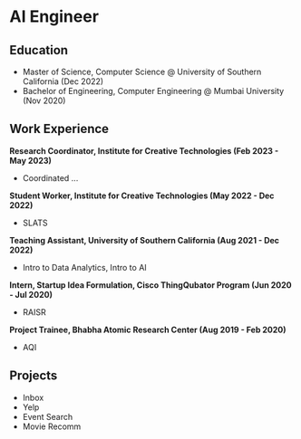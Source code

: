 # AI Engineer

## Education
- Master of Science, Computer Science @ University of Southern California (Dec 2022)
- Bachelor of Engineering, Computer Engineering @ Mumbai University (Nov 2020)

## Work Experience
**Research Coordinator, Institute for Creative Technologies (Feb 2023 - May 2023)**
  - Coordinated ...

**Student Worker, Institute for Creative Technologies (May 2022 - Dec 2022)**
  - SLATS

**Teaching Assistant, University of Southern California (Aug 2021 - Dec 2022)**
  - Intro to Data Analytics, Intro to AI

**Intern, Startup Idea Formulation, Cisco ThingQubator Program (Jun 2020 - Jul 2020)**
  - RAISR

**Project Trainee, Bhabha Atomic Research Center (Aug 2019 - Feb 2020)**
  - AQI

## Projects
- Inbox
- Yelp
- Event Search
- Movie Recomm
